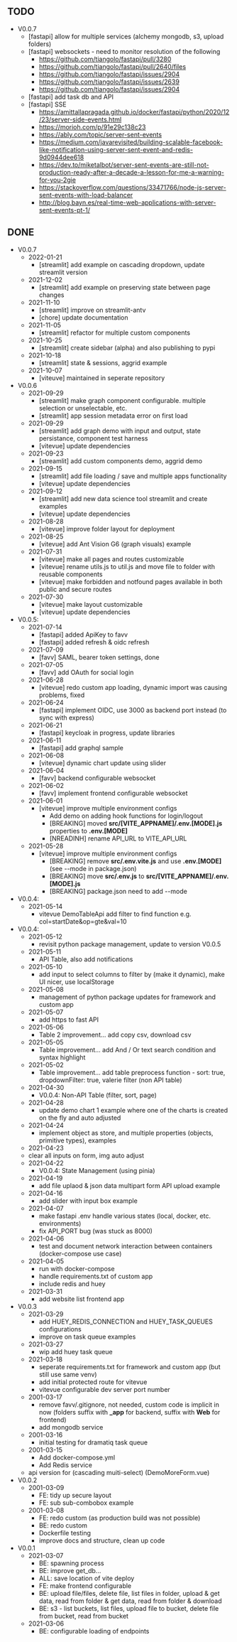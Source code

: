 ## TODO
- V0.0.7
  - [fastapi] allow for multiple services (alchemy mongodb, s3, upload folders)
  - [fastapi] websockets - need to monitor resolution of the following
    - https://github.com/tiangolo/fastapi/pull/3280
    - https://github.com/tiangolo/fastapi/pull/2640/files
    - https://github.com/tiangolo/fastapi/issues/2904
    - https://github.com/tiangolo/fastapi/issues/2639
    - https://github.com/tiangolo/fastapi/issues/2904
  - [fastapi] add task db and API
  - [fastapi] SSE
    - https://amittallapragada.github.io/docker/fastapi/python/2020/12/23/server-side-events.html
    - https://morioh.com/p/91e29c138c23
    - https://ably.com/topic/server-sent-events
    - https://medium.com/javarevisited/building-scalable-facebook-like-notification-using-server-sent-event-and-redis-9d0944dee618
    - https://dev.to/miketalbot/server-sent-events-are-still-not-production-ready-after-a-decade-a-lesson-for-me-a-warning-for-you-2gie
    - https://stackoverflow.com/questions/33471766/node-js-server-sent-events-with-load-balancer
    - http://blog.bayn.es/real-time-web-applications-with-server-sent-events-pt-1/

## DONE
- V0.0.7
  - 2022-01-21
    - [streamlit] add example on cascading dropdown, update streamlit version
  - 2021-12-02
    - [streamlit] add example on preserving state between page changes
  - 2021-11-10
    - [streamlit] improve on streamlit-antv
    - [chore] update documentation
  - 2021-11-05
    - [streamlit] refactor for multiple custom components
  - 2021-10-25
    - [streamlit] create sidebar (alpha) and also publishing to pypi
  - 2021-10-18
    - [streamlit] state & sessions, aggrid example
  - 2021-10-07
    - [viteuve] maintained in seperate repository
- V0.0.6
  - 2021-09-29
    - [streamlit] make graph component configurable. multiple selection or unselectable, etc.
    - [streamlit] app session metadata error on first load
  - 2021-09-29
    - [streamlit] add graph demo with input and output, state persistance, component test harness
    - [vitevue] update dependencies
  - 2021-09-23
    - [streamlit] add custom components demo, aggrid demo
  - 2021-09-15
    - [streamlit] add file loading / save and multiple apps functionality
    - [vitevue] update dependencies
  - 2021-09-12
    - [streamlit] add new data science tool streamlit and create examples
    - [vitevue] update dependencies
  - 2021-08-28
    - [vitevue] improve folder layout for deployment
  - 2021-08-25
    - [vitevue] add Ant Vision G6 (graph visuals) example
  - 2021-07-31
    - [vitevue] make all pages and routes customizable
    - [vitevue] rename utils.js to util.js and move file to folder with reusable components
    - [vitevue] make forbidden and notfound pages available in both public and secure routes
  - 2021-07-30
    - [vitevue] make layout customizable
    - [vitevue] update dependencies
- V0.0.5:
  - 2021-07-14
    - [fastapi] added ApiKey to favv
    - [fastapi] added refresh & oidc refresh
  - 2021-07-09
    - [favv] SAML, bearer token settings, done
  - 2021-07-05
    - [favv] add OAuth for social login
  - 2021-06-28
    - [vitevue] redo custom app loading, dynamic import was causing problems, fixed
  - 2021-06-24
    - [fastapi] implement OIDC, use 3000 as backend port instead (to sync with express)
  - 2021-06-21
    - [fastapi] keycloak in progress, update libraries
  - 2021-06-11
    - [fastapi] add graphql sample
  - 2021-06-08
    - [vitevue] dynamic chart update using slider
  - 2021-06-04
    - [favv] backend configurable websocket
  - 2021-06-02
    - [favv] implement frontend configurable websocket
  - 2021-06-01
    - [vitevue] improve multiple environment configs
      - Add demo on adding hook functions for login/logout 
      - [BREAKING] moved **src/[VITE_APPNAME]/.env.[MODE].js** properties to **.env.[MODE]**
      - [NREADINH] rename API_URL to VITE_API_URL
  - 2021-05-28
    - [vitevue] improve multiple environment configs
      - [BREAKING] remove **src/.env.vite.js** and use **.env.[MODE]** (see --mode in package.json)
      - [BREAKING] move  **src/.env.js** to **src/[VITE_APPNAME]/.env.[MODE].js**
      - [BREAKING] package.json need to add --mode
- V0.0.4:
  - 2021-05-14
    - vitevue DemoTableApi add filter to find function e.g. col=startDate&op=gte&val=10
- V0.0.4:
  - 2021-05-12
    - revisit python package management, update to version V0.0.5
  - 2021-05-11
    - API Table, also add notifications
  - 2021-05-10
    - add input to select columns to filter by (make it dynamic), make UI nicer, use localStorage
  - 2021-05-08
    - management of python package updates for framework and custom app
  - 2021-05-07
    - add https to fast API
  - 2021-05-06
    - Table 2 improvement... add copy csv, download csv
  - 2021-05-05
    - Table improvement... add And / Or text search condition and syntax highlight
  - 2021-05-02
    - Table improvement... add table preprocess function - sort: true, dropdownFilter: true, valerie filter (non API table)
  - 2021-04-30
    - V0.0.4: Non-API Table (filter, sort, page)
  - 2021-04-28
    - update demo chart 1 example where one of the charts is created on the fly and auto adjusted
  - 2021-04-24
    - implement object as store, and multiple properties (objects, primitive types), examples
  - 2021-04-23
   - clear all inputs on form, img auto adjust
  - 2021-04-22
    - V0.0.4: State Management (using pinia)
  - 2021-04-19
    - add file uplaod & json data multipart form API upload example
  - 2021-04-16
    - add slider with input box example
  - 2021-04-07
    - make fastapi .env handle various states (local, docker, etc. environments)
    - fix API_PORT bug (was stuck as 8000)
  - 2021-04-06
    - test and document network interaction between containers (docker-compose use case)
  - 2021-04-05
    - run with docker-compose
    - handle requirements.txt of custom app
    - include redis and huey
  - 2021-03-31
    - add website list frontend app
- V0.0.3
  - 2021-03-29
    - add HUEY_REDIS_CONNECTION and HUEY_TASK_QUEUES configurations
    - improve on task queue examples
  - 2021-03-27
    - wip add huey task queue
  - 2021-03-18
    - seperate requirements.txt for framework and custom app (but still use same venv)
    - add initial protected route for vitevue
    - vitevue configurable dev server port number
  - 2001-03-17
    - remove favv/.gitignore, not needed, custom code is implicit in now (folders suffix with **_app** for backend, suffix with **Web** for frontend)
    - add mongodb service
  - 2001-03-16
    - initial testing for dramatiq task queue
  - 2001-03-15
    - Add docker-compose.yml
    - Add Redis service
  - api version for (cascading muiti-select) (DemoMoreForm.vue)
- V0.0.2
  - 2001-03-09
    - FE: tidy up secure layout
    - FE: sub sub-combobox example
  - 2001-03-08
    - FE: redo custom (as production build was not possible)
    - BE: redo custom
    - Dockerfile testing
    - improve docs and structure, clean up code
- V0.0.1
  - 2021-03-07
    - BE: spawning process
    - BE: improve get_db...
    - ALL: save location of vite deploy
    - FE: make frontend configurable
    - BE: upload file/files, delete file, list files in folder, upload & get data, read from folder & get data, read from folder & download
    - BE: s3 - list buckets, list files, upload file to bucket, delete file from bucket, read from bucket
  - 2021-03-06
    - BE: configurable loading of endpoints
